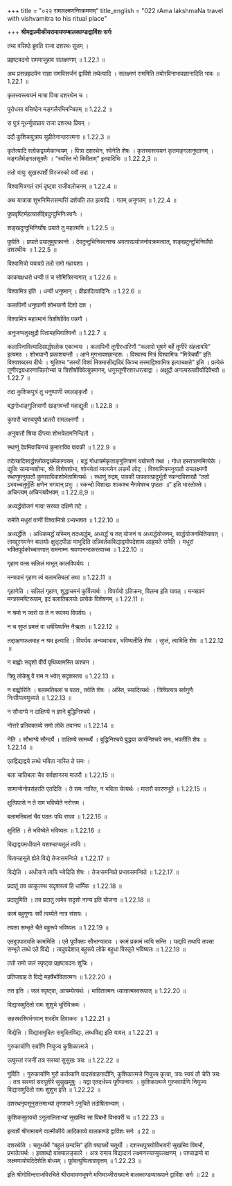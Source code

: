 +++
title = "०२२ रामलक्ष्मणनिष्क्रमणम्"
title_english = "022 rAma lakshmaNa travel with vishvamitra to his ritual place"

+++
**श्रीमद्वाल्मीकीयरामायणम्बालकाण्डःद्वाविंशः सर्गः**

तथा वसिष्ठे ब्रुवति राजा दशरथः सुतम् ।

प्रहृष्टवदनो राममाजुहाव सलक्ष्मणम् ॥ 1.22.1 ॥

अथ प्रसन्नहृदयेन राज्ञा रामविसर्जनं द्वाविंशे तथेत्यादि । सलक्ष्मणं राममिति तयोरविनाभावज्ञानादिति भावः ॥ 1.22.1 ॥

कृतस्वस्त्ययनं मात्रा पित्रा दशरथेन च ।

पुरोधसा वसिष्ठेन मङ्गलैरभिमन्त्रितम् ॥ 1.22.2 ॥

स पुत्रं मूर्ध्न्युपाघ्राय राजा दशरथः प्रियम् ।

ददौ कुशिकपुत्राय सुप्रीतेनान्तरात्मना ॥ 1.22.3 ॥

कृतेत्यादि श्लोकद्वयमेकान्वयम् । पित्रा दशरथेन, स्वेनेति शेषः । कृतस्वस्त्ययनं कृतमङ्गलानुष्ठानम् । मङ्गलैर्मङ्गलसूक्तैः । “स्वस्ति नो मिमीताम्” इत्यादिभिः ॥ 1.22.2,3 ॥

ततो वायुः सुखस्पर्शो विरजस्को ववौ तदा ।

विश्वामित्रगतं रामं दृष्ट्वा राजीवलोचनम् ॥ 1.22.4 ॥

अथ यात्राया शुभनिमित्तसम्पत्तिं दर्शयति तत इत्यादि । गतम् अनुगतम् ॥ 1.22.4 ॥

पुष्पवृष्टिर्महत्यासीद्देवदुन्दुभिनिःस्वनैः ।

शङ्खदुन्दुभिनिर्घोषः प्रयाते तु महात्मनि ॥ 1.22.5 ॥

पुष्पेति । प्रयाते प्रयातुमुपक्रान्ते । देवदुन्दुभिनिस्वनश्च अवतारप्रयोजनोपक्रमत्वात्, शङ्खदुन्दुभिनिर्घोषो दशरथीयः ॥ 1.22.5 ॥

विश्वामित्रो ययावग्रे ततो रामो महायशाः ।

काकपक्षधरो धन्वी तं च सौमित्रिरन्वगात् ॥ 1.22.6 ॥

विश्वामित्र इति । धन्वी धनुष्मान् । व्रीह्यादित्वादिनिः ॥ 1.22.6 ॥

कलापिनौ धनुष्पाणी शोभयानौ दिशो दश ।

विश्वामित्रं महात्मानं त्रिशीर्षाविव पन्नगौ ।

अनुजग्मतुरक्षुद्रौ पितामहमिवाश्विनौ ॥ 1.22.7 ॥

कलापिनावित्यादिसार्द्धश्लोक एकान्वयः । कलापिनौ तूणीरधारिणौ “कलापो भूषणे बर्हे तूणीरे संहतावपि” इत्यमरः । शोभयानौ प्रकाशयन्तौ । आने मुगभावश्छान्दसः । विश्वस्य मित्रं विश्वामित्रः “मित्रेचर्षौ” इति विश्वशब्दस्य दीर्घः । श्रुतिश्च “तस्यों विश्वं मित्रमासीद्यदिदं किञ्च तस्माद्विश्वामित्र इत्याचक्षते” इति । प्रत्येकं तूणीरद्वयधारणाच्छिरोभ्यां च त्रिशीर्षाविवेत्युपमानम्, धनुस्तूणीरशरधरत्वाद्वा । अक्षुद्रौ अनल्परूपवीर्यादिवैभवौ ॥ 1.22.7 ॥

तदा कुशिकपुत्रं तु धनुष्पाणी स्वलङ्कृतौ ।

बद्धगोधाङ्गुलित्राणौ खड्गवन्तौ महाद्युती ॥ 1.22.8 ॥

कुमारौ चारुवपुषौ भ्रातरौ रामलक्ष्मणौ ।

अनुयातौ श्रिया दीप्त्या शोभयेतामनिन्दितौ ।

स्थाणुं देवमिवाचिन्त्यं कुमाराविव पावकी ॥ 1.22.9 ॥

तदेत्यादिसार्द्धश्लोकद्वयमेकान्वयम् । बद्धं गोधाचर्मकृताङ्गुलित्राणं ययोस्तौ तथा । गोधा हस्तत्राणमित्येके । द्युतिः सामान्यशोभा, श्रीः विशेषशोभा, शोभयेतां व्यत्ययेन लङर्थे लोट् । विश्वामित्रमनुयातौ रामलक्ष्मणौ स्थाणुमनुयातौ कुमाराविवाशोभेतामित्यर्थः । स्थाणुं रुद्रम्, पावकी पावकात्प्रादुर्भूतौ स्कन्दविशाखौ “ततो ऽभवच्चतुर्मूर्तिः क्षणेन भगवान् प्रभुः । स्कन्दो विशाखः शाकश्च नैगमेषश्च पृष्ठतः ॥” इति भारतोक्तेः। अचिन्त्यम् अचिन्त्यवैभवम् ॥ 1.22.8,9 ॥

अध्यर्द्धयोजनं गत्वा सरय्वा दक्षिणे तटे ।

रामेति मधुरां वाणीं विश्वामित्रो ऽभ्यभाषत ॥ 1.22.10 ॥

अध्यर्द्धेति । अधिकमर्द्धं यस्मिन् तदध्यर्द्धम्, अध्यर्द्धं च तत् योजनं च अध्यर्द्धयोजनम्, सार्द्धयोजनमितियावत् । तावद्दूरगमनेन बालयोः क्षुत्तृट्पीडा माभूदिति तन्निवर्तकविद्याद्वयोपदेशाय आह्वयते रामेति । मधुरां भक्तिपूर्वकोच्चारणात् रामनाम्नः श्रवणानन्दकरत्वाच्च ॥ 1.22.10 ॥

गृहाण वत्स सलिलं माभूत् कालविपर्ययः ।

मन्त्रग्रामं गृहाण त्वं बलामतिबलां तथा ॥ 1.22.11 ॥

गृहाणेति । सलिलं गृहाण, शुद्धाचमनं कुर्वित्यर्थः । विपर्ययो ऽतिक्रमः, विलम्ब इति यावत् । मन्त्रग्रामं मन्त्रसमष्टिरूपाम्, इदं बलातिबलयोः प्रत्येकं विशेषणम् ॥ 1.22.11 ॥

न श्रमो न ज्वरो वा ते न रूपस्य विपर्ययः ।

न च सुप्तं प्रमत्तं वा धर्षयिष्यन्ति नैऋताः ॥ 1.22.12 ॥

तद्ग्रहणफलमाह न श्रम इत्यादि । विपर्ययः अन्यथाभावः, भविष्यतीति शेषः । सुप्तं, त्वामिति शेषः ॥ 1.22.12 ॥

न बाह्वोः सदृशो वीर्ये पृथिव्यामस्ति कश्चन ।

त्रिषु लोकेषु वै राम न भवेत् सदृशस्तव ॥ 1.22.13 ॥

न बाह्वोरिति । बलामतिबलां च पठतः, तवेति शेषः । अस्ति, स्यादित्यर्थः । त्रिष्वित्यत्र सर्वगुणैः निःसीमत्वमुच्यते ॥ 1.22.13 ॥

न सौभाग्ये न दाक्षिण्ये न ज्ञाने बुद्धिनिश्चये ।

नोत्तरे प्रतिवक्तव्ये समो लोके तवानघ ॥ 1.22.14 ॥

नेति । सौभाग्ये सौन्दर्ये । दाक्षिण्ये सामर्थ्ये । बुद्धिनिश्चये बुद्ध्या कार्यनिश्चये समः, भवतीति शेषः ॥ 1.22.14 ॥

एतद्विद्याद्वये लब्धे भविता नास्ति ते समः ।

बला चातिबला चैव सर्वज्ञानस्य मातरौ ॥ 1.22.15 ॥

सामान्येनोपसंहरति एतदिति । ते समः नास्ति, न भविता चेत्यर्थः । मातरौ कारणभूते ॥ 1.22.15 ॥

क्षुत्पिपासे न ते राम भविष्येते नरोत्तम ।

बलामतिबलां चैव पठतः पथि राघव ॥ 1.22.16 ॥

क्षुदिति । ते भविष्येते भविष्यतः ॥ 1.22.16 ॥

विद्याद्वयमधीयाने यशश्चाप्यतुलं त्वयि ।

पितामहसुते ह्येते विद्ये तेजःसमन्विते ॥ 1.22.17 ॥

विद्येति । अधीयाने त्वयि भवेदिति शेषः । तेजःसमन्विते प्रभावसमन्विते ॥ 1.22.17 ॥

प्रदातुं तव काकुत्स्थ सदृशस्त्वं हि धार्मिक ॥ 1.22.18 ॥

प्रदातुमिति । तव प्रदातुं त्वमेव सदृशो नान्य इति योजना ॥ 1.22.18 ॥

कामं बहुगुणाः सर्वे त्वय्येते नात्र संशयः ।

तपसा सम्भृते चैते बहुरूपे भविष्यतः ॥ 1.22.19 ॥

एतदुपपादयति काममिति । एते पूर्वोक्ताः सौभाग्यादयः । कामं प्रकामं त्वयि सन्ति । यद्यपि तथापि तपसा सम्भृते लब्धे एते विद्ये । त्वदुपदेशात् बहुरूपे लोके बहुधा विस्तृते भविष्यतः ॥ 1.22.19 ॥

ततो रामो जलं स्पृष्ट्वा प्रहृष्टवदनः शुचिः ।

प्रतिजग्राह ते विद्ये महर्षेर्भावितात्मनः ॥ 1.22.20 ॥

तत इति । जलं स्पृष्ट्वा, आचम्येत्यर्थः । भावितात्मनः ध्यातात्मस्वरूपात् ॥ 1.22.20 ॥

विद्यासमुदितो रामः शुशुभे भूरिविक्रमः ।

सहस्ररश्मिर्भगवान् शरदीव दिवाकरः ॥ 1.22.21 ॥

विद्येति । विद्यासमुदितः समुदितविद्यः, लब्धविद्य इति यावत् ॥ 1.22.21 ॥

गुरुकार्याणि सर्वाणि नियुज्य कुशिकात्मजे ।

ऊषुस्तां रजनीं तत्र सरय्वां सुसुखः त्रयः ॥ 1.22.22 ॥

गुर्विति । गुरुकार्याणि गुरौ कर्तव्यानि पादसंवाहनादीनि, कुशिकात्मजे नियुज्य कृत्वा, त्रयः स्वयं तौ चेति त्रयः । तत्र सरय्वां सरयूतीरे सुसुखमूषुः । यद्वा एतदर्धस्य पूर्वेणान्वयः । कुशिकात्मजे गुरुकार्याणि नियुज्य विद्यासमुदितो रामः शुशुभ इति ॥ 1.22.22 ॥

दशरथनृपसूनुसत्तमाभ्यां तृणशयने ऽनुचिते तदोषिताभ्याम् ।

कुशिकसुतवचो ऽनुलालिताभ्यां सुखमिव सा विबभौ विभावरी च ॥ 1.22.23 ॥

इत्यार्षे श्रीरामायणे वाल्मीकीये आदिकाव्ये बालकाण्डे द्वाविंशः सर्गः ॥ 22 ॥

दशरथेति । चतुर्थ्यर्थे “बहुलं छन्दसि” इति षष्ठ्यर्थे चतुर्थी । दशरथपुत्रयोर्विभावरी सुखमिव विबभौ, प्रभातेत्यर्थः । इवशब्दो वाक्यालङ्कारे । अत्र रामाय विद्यादानं लक्ष्मणस्याप्युपलक्षणम् । पश्चाद्रामो वा लक्ष्मणायोपदिदेशेति बोध्यम् । पूर्ववत्पुष्पिताग्रावृत्तम् ॥ 1.22.23 ॥

इति श्रीगोविन्दराजविरचिते श्रीरामायणभूषणे मणिमञ्जीराख्याने बालकाण्डव्याख्याने द्वाविंशः सर्गः ॥ 22 ॥
